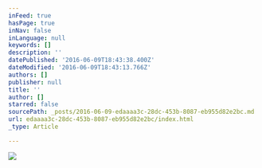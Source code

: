 ```yaml
---
inFeed: true
hasPage: true
inNav: false
inLanguage: null
keywords: []
description: ''
datePublished: '2016-06-09T18:43:38.400Z'
dateModified: '2016-06-09T18:43:13.766Z'
authors: []
publisher: null
title: ''
author: []
starred: false
sourcePath: _posts/2016-06-09-edaaaa3c-28dc-453b-8087-eb955d82e2bc.md
url: edaaaa3c-28dc-453b-8087-eb955d82e2bc/index.html
_type: Article

---
```

![](https://the-grid-user-content.s3-us-west-2.amazonaws.com/afd5c594-b0dc-4b4e-a41f-a6595728d3ca.png)